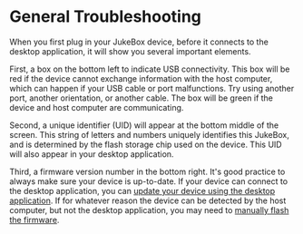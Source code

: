 # General Troubleshooting
When you first plug in your JukeBox device, before it connects to the desktop application, it will show you several important elements.

First, a box on the bottom left to indicate USB connectivity. This box will be red if the device cannot exchange information with the host computer, which can happen if your USB cable or port malfunctions. Try using another port, another orientation, or another cable. The box will be green if the device and host computer are communicating.

Second, a unique identifier (UID) will appear at the bottom middle of the screen. This string of letters and numbers uniquely identifies this JukeBox, and is determined by the flash storage chip used on the device. This UID will also appear in your desktop application.

Third, a firmware version number in the bottom right. It's good practice to always make sure your device is up-to-date. If your device can connect to the desktop application, you can [update your device using the desktop application](docs/flashing-firmware.md#1-updating-via-the-desktop-application). If for whatever reason the device can be detected by the host computer, but not the desktop application, you may need to [manually flash the firmware](docs/flashing-firmware.md#2-manually-flashing-new-firmware-on-tour-device).
